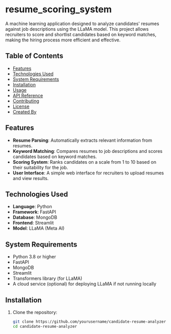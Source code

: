 # resume_scoring_system

A machine learning application designed to analyze candidates' resumes against job descriptions using the LLaMA model. This project allows recruiters to score and shortlist candidates based on keyword matches, making the hiring process more efficient and effective.

## Table of Contents
- [Features](#features)
- [Technologies Used](#technologies-used)
- [System Requirements](#system-requirements)
- [Installation](#installation)
- [Usage](#usage)
- [API Reference](#api-reference)
- [Contributing](#contributing)
- [License](#license)
- [Created By](#created-by)

## Features
- **Resume Parsing**: Automatically extracts relevant information from resumes.
- **Keyword Matching**: Compares resumes to job descriptions and scores candidates based on keyword matches.
- **Scoring System**: Ranks candidates on a scale from 1 to 10 based on their suitability for the job.
- **User Interface**: A simple web interface for recruiters to upload resumes and view results.

## Technologies Used
- **Language**: Python
- **Framework**: FastAPI
- **Database**: MongoDB
- **Frontend**: Streamlit
- **Model**: LLaMA (Meta AI)

## System Requirements
- Python 3.8 or higher
- FastAPI
- MongoDB
- Streamlit
- Transformers library (for LLaMA)
- A cloud service (optional) for deploying LLaMA if not running locally

## Installation
1. Clone the repository:
   ```bash
   git clone https://github.com/yourusername/candidate-resume-analyzer.git
   cd candidate-resume-analyzer
